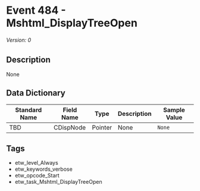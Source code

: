 # Event 484 - Mshtml_DisplayTreeOpen
###### Version: 0

## Description
None

## Data Dictionary
|Standard Name|Field Name|Type|Description|Sample Value|
|---|---|---|---|---|
|TBD|CDispNode|Pointer|None|`None`|

## Tags
* etw_level_Always
* etw_keywords_verbose
* etw_opcode_Start
* etw_task_Mshtml_DisplayTreeOpen